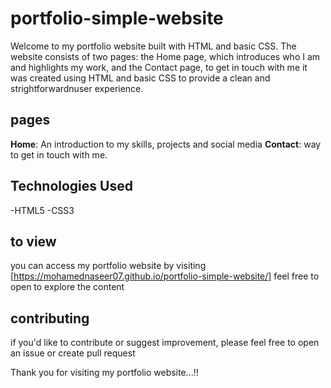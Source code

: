 # portfolio-simple-website
Welcome to my portfolio website built with HTML and basic CSS. The website consists of two pages: the Home page, which introduces who I am and highlights my work, and the Contact page, to get in touch with me it was created using HTML and basic CSS to provide a clean and strightforwardnuser experience.

## pages

 **Home**: An introduction to my skills, projects and social media 
 **Contact**: way to get in touch with me.

## Technologies Used 
  -HTML5
  -CSS3
## to view
 you can access my portfolio website by visiting [https://mohamednaseer07.github.io/portfolio-simple-website/] feel free to open to explore the content

 ## contributing
 if you'd like to contribute or suggest improvement, please feel free to open an issue or create pull request

  Thank you for visiting my portfolio website...!!
